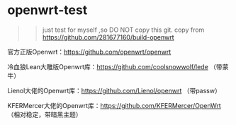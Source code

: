 # openwrt-test

>> just test for myself ,so DO NOT copy this git.
copy from https://github.com/281677160/build-openwrt

官方正版Openwrt：https://github.com/openwrt/openwrt

冷血狼Lean大雕版Openwrt库：https://github.com/coolsnowwolf/lede （带蒙牛）

Lienol大佬的Openwrt库：https://github.com/Lienol/openwrt （带passw）

KFERMercer大佬的Openwrt库：https://github.com/KFERMercer/OpenWrt （相对稳定，带暗黑主题）
